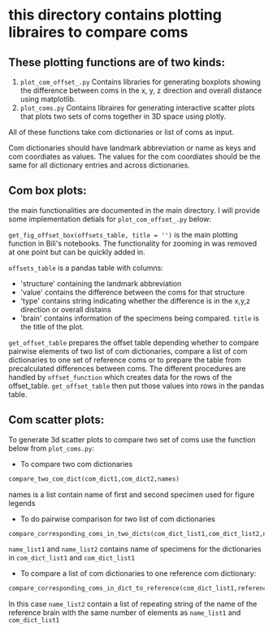 # this directory contains plotting libraires to compare coms
## These plotting functions are of two kinds:
1. `plot_com_offset_.py` Contains libraries for generating boxplots showing the difference between coms in the x, y, z direction and overall distance using matplotlib.
2. `plot_coms.py` Contains libraires for generating interactive scatter plots that plots two sets of coms together in 3D space using plotly.

All of these functions take com dictionaries or list of coms as input.

Com dictionaries should have landmark abbreviation or name as keys and com coordiates as values.  The values for the com coordiates should be the same for all dictionary entries and across dictionaries.


## Com box plots:
the main functionalities are documented in the main directory.  I will provide some implementation detials for `plot_com_offset_.py` below:

`get_fig_offset_box(offsets_table, title = '')` is the main plotting function in Bili's notebooks.  The functionality for zooming in was removed at one point but can be quickly added in.

`offsets_table` is a pandas table with columns: 
* 'structure' containing the landmark abbreviation
* 'value' contains the difference between the coms for that structure
* 'type' contains string indicating whether the difference is in the x,y,z direction or overall distains 
* 'brain' contains information of the specimens being compared.
`title` is the title of the plot.

`get_offset_table` prepares the offset table depending whether to compare pairwise elements of two list of com dictionaries, compare a list of com dictionaries to one set of reference coms or to prepare the table from precalculated differences between coms.  The different procedures are handled by  `offset_function` which creates data for the rows of the offset_table.  `get_offset_table` then put those values into rows in the pandas table.

## Com scatter plots:
To generate 3d scatter plots to compare two set of coms use the function below from `plot_coms.py`:
* To compare two com dictionaries
```python
compare_two_com_dict(com_dict1,com_dict2,names)
```
names is a list contain name of first and second specimen used for figure legends

* To do pairwise comparison for two list of com dictionaries
```python
compare_corresponding_coms_in_two_dicts(com_dict_list1,com_dict_list2,name_list1,name_list2)
```
`name_list1` and `name_list2` contains name of specimens for the dictionaries in `com_dict_list1` and `com_dict_list1`

* To compare a list of com dictionaries to one reference com dictionary:
```python
compare_corresponding_coms_in_dict_to_reference(com_dict_list1,reference,name_list1,name_list2)
```
In this case `name_list2` contain a list of repeating string of the name of the reference brain with the same number of elements as `name_list1` and `com_dict_list1`
